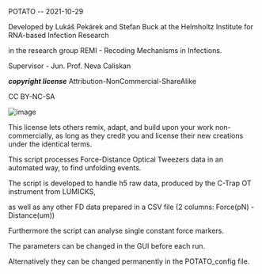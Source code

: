 

POTATO -- 2021-10-29

Developed by Lukáš Pekárek and Stefan Buck at the Helmholtz Institute for RNA-based Infection Research

in the research group REMI - Recoding Mechanisms in Infections.

Supervisor - Jun. Prof. Neva Caliskan

***copyright license***
Attribution-NonCommercial-ShareAlike

CC BY-NC-SA

![image](https://user-images.githubusercontent.com/59534208/141326328-f8ba55ef-3f27-43a0-ae4b-be74df46e57f.png)

This license lets others remix, adapt, and build upon your work non-commercially, as long as they credit you and license their new creations under the identical terms.



This script processes Force-Distance Optical Tweezers data in an automated way, to find unfolding events.

The script is developed to handle h5 raw data, produced by the C-Trap OT instrument from LUMICKS,

as well as any other FD data prepared in a CSV file (2 columns: Force(pN) - Distance(um))

Furthermore the script can analyse single constant force markers.

The parameters can be changed in the GUI before each run.

Alternatively they can be changed permanently in the POTATO_config file.
